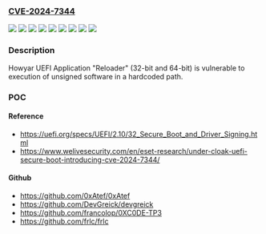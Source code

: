 ### [CVE-2024-7344](https://cve.mitre.org/cgi-bin/cvename.cgi?name=CVE-2024-7344)
![](https://img.shields.io/static/v1?label=Product&message=CES%20NeoImpact&color=blue)
![](https://img.shields.io/static/v1?label=Product&message=GreenGuard&color=blue)
![](https://img.shields.io/static/v1?label=Product&message=HDD%20King&color=blue)
![](https://img.shields.io/static/v1?label=Product&message=SANFONG%20EZ-Back%20System&color=blue)
![](https://img.shields.io/static/v1?label=Product&message=SmartRecovery&color=blue)
![](https://img.shields.io/static/v1?label=Product&message=SysReturn%20(32-bit%20and%2064-bit)&color=blue)
![](https://img.shields.io/static/v1?label=Version&message=*%20&color=brightgreen)
![](https://img.shields.io/static/v1?label=Vulnerability&message=CWE-347%3A%20Lack%2FImproper%20Verification%20of%20Cryptographic%20Signature&color=brightgreen)
![](https://img.shields.io/static/v1?label=Vulnerability&message=CWE-426%3A%20Untrusted%20Search%20Path&color=brightgreen)

### Description

Howyar UEFI Application "Reloader"  (32-bit and 64-bit)  is vulnerable to execution of unsigned software in a hardcoded path.

### POC

#### Reference
- https://uefi.org/specs/UEFI/2.10/32_Secure_Boot_and_Driver_Signing.html
- https://www.welivesecurity.com/en/eset-research/under-cloak-uefi-secure-boot-introducing-cve-2024-7344/

#### Github
- https://github.com/0xAtef/0xAtef
- https://github.com/DevGreick/devgreick
- https://github.com/francolop/0XC0DE-TP3
- https://github.com/frlc/frlc

